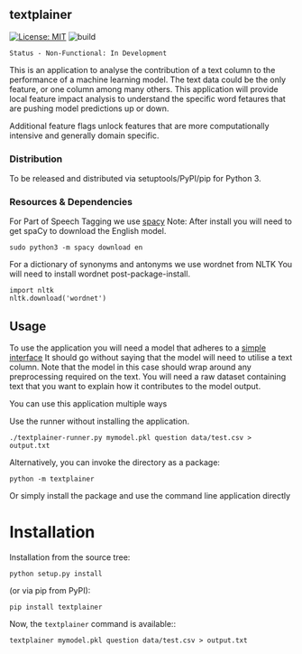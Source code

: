 textplainer
----------
[![License: MIT](https://img.shields.io/badge/License-MIT-yellow.svg)](https://opensource.org/licenses/MIT)
![build](https://github.com/john-hawkins/textplainer/workflows/Build/badge.svg)

```
Status - Non-Functional: In Development
```

This is an application to analyse the contribution of a text column to the performance
of a machine learning model. The text data could be the only feature, or one column among
many others. This application will provide local feature impact analysis to understand
the specific word fetaures that are pushing model predictions up or down.

Additional feature flags unlock features that are more computationally intensive and
generally domain specific.


### Distribution

To be released and distributed via setuptools/PyPI/pip for Python 3.


### Resources & Dependencies

For Part of Speech Tagging we use [spacy](https://spacy.io/usage/spacy-101)
Note: After install you will need to get spaCy to download the English model.
```
sudo python3 -m spacy download en
```

For a dictionary of synonyms and antonyms we use wordnet from NLTK
You will need to install wordnet post-package-install.
```
import nltk
nltk.download('wordnet')
```


## Usage

To use the application you will need a model that adheres to a [simple interface](textplainer/ModelInterface.py)
It should go without saying that the model will need to utilise a text column. Note that the model in this case
should wrap around any preprocessing required on the text. You will need a raw dataset containing text that you
want to explain how it contributes to the model output.


You can use this application multiple ways

Use the runner without installing the application. 

```
./textplainer-runner.py mymodel.pkl question data/test.csv > output.txt
```

Alternatively, you can invoke the directory as a package:
 
```
python -m textplainer 
```

Or simply install the package and use the command line application directly


# Installation
Installation from the source tree:

```
python setup.py install
```

(or via pip from PyPI):

```
pip install textplainer
```

Now, the ``textplainer`` command is available::

```
textplainer mymodel.pkl question data/test.csv > output.txt
```


